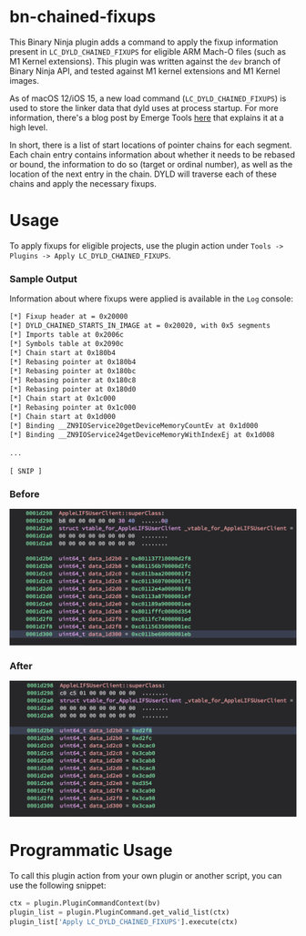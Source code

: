 # bn-chained-fixups
This Binary Ninja plugin adds a command to apply the fixup information present in `LC_DYLD_CHAINED_FIXUPS` for eligible ARM Mach-O files (such as M1 Kernel extensions). This plugin was written against the `dev` branch of Binary Ninja API, and tested against M1 kernel extensions and M1 Kernel images. 

As of macOS 12/iOS 15, a new load command (`LC_DYLD_CHAINED_FIXUPS`) is used to store the linker data that dyld uses at process startup. For more information, there's a blog post by Emerge Tools [here](https://www.emergetools.com/blog/posts/iOS15LaunchTime) that explains it at a high level. 

In short, there is a list of start locations of pointer chains for each segment. Each chain entry contains information about whether it needs to be rebased or bound, the information to do so (target or ordinal number), as well as the location of the next entry in the chain. DYLD will traverse each of these chains and apply the necessary fixups. 

# Usage 
To apply fixups for eligible projects, use the plugin action under `Tools -> Plugins -> Apply LC_DYLD_CHAINED_FIXUPS`.

### Sample Output
Information about where fixups were applied is available in the `Log` console:

```
[*] Fixup header at = 0x20000 
[*] DYLD_CHAINED_STARTS_IN_IMAGE at = 0x20020, with 0x5 segments
[*] Imports table at 0x2006c 
[*] Symbols table at 0x2090c
[*] Chain start at 0x180b4
[*] Rebasing pointer at 0x180b4
[*] Rebasing pointer at 0x180bc
[*] Rebasing pointer at 0x180c8
[*] Rebasing pointer at 0x180d0
[*] Chain start at 0x1c000
[*] Rebasing pointer at 0x1c000
[*] Chain start at 0x1d000
[*] Binding __ZN9IOService20getDeviceMemoryCountEv at 0x1d000
[*] Binding __ZN9IOService24getDeviceMemoryWithIndexEj at 0x1d008

...

[ SNIP ]
```

### Before 
![Before Fixups](images/before.png)

### After
![After Fixups](images/after.png)

# Programmatic Usage
To call this plugin action from your own plugin or another script, you can use the following snippet:
```python
ctx = plugin.PluginCommandContext(bv)
plugin_list = plugin.PluginCommand.get_valid_list(ctx)
plugin_list['Apply LC_DYLD_CHAINED_FIXUPS'].execute(ctx)
```


